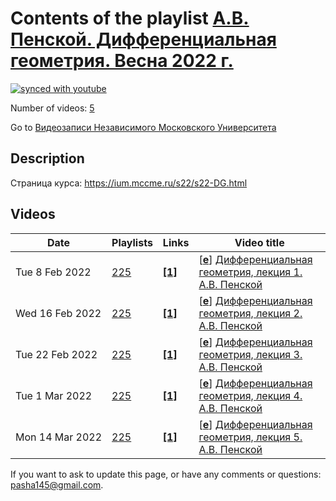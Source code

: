# Contents of the playlist [А.В. Пенской. Дифференциальная геометрия. Весна 2022 г.](https://www.youtube.com/playlist?list=PLp9ABVh6_x4HNCsfOWWqm7U3jP6C3lXJ4)

[![synced with youtube](https://img.shields.io/github/last-commit/mathphysschool/mathphysschool.github.io/autoupdate1?label=synced%20with%20youtube)](https://github.com/mathphysschool/mathphysschool.github.io/commits/autoupdate1)

Number of videos: [5](#videos)

Go to [Видеозаписи Независимого Московского Университета](../README.md)

## Description

Страница курса:
<https://ium.mccme.ru/s22/s22-DG.html>

## Videos

|Date|Playlists|Links|Video title|
|---|---|---|---|
| Tue&nbsp;8&nbsp;Feb&nbsp;2022 | [225](../playlists/225 "А.В. Пенской. Дифференциальная геометрия. Весна 2022 г.") | [**[1]**](https://ium.mccme.ru/s22/s22-DG.html) | [[**e**](https://studio.youtube.com/video/diPUrcYsO1g/edit "Edit")] [Дифференциальная геометрия, лекция 1. А.В. Пенской](https://www.youtube.com/watch?v=diPUrcYsO1g&list=PLp9ABVh6_x4HNCsfOWWqm7U3jP6C3lXJ4 "Страница курса:&#013;https://ium.mccme.ru/s22/s22-DG.html") |
| Wed&nbsp;16&nbsp;Feb&nbsp;2022 | [225](../playlists/225 "А.В. Пенской. Дифференциальная геометрия. Весна 2022 г.") | [**[1]**](https://ium.mccme.ru/s22/s22-DG.html) | [[**e**](https://studio.youtube.com/video/6sWSH4lDvxA/edit "Edit")] [Дифференциальная геометрия, лекция 2. А.В. Пенской](https://www.youtube.com/watch?v=6sWSH4lDvxA&list=PLp9ABVh6_x4HNCsfOWWqm7U3jP6C3lXJ4 "Страница курса:&#013;https://ium.mccme.ru/s22/s22-DG.html") |
| Tue&nbsp;22&nbsp;Feb&nbsp;2022 | [225](../playlists/225 "А.В. Пенской. Дифференциальная геометрия. Весна 2022 г.") | [**[1]**](https://ium.mccme.ru/s22/s22-DG.html) | [[**e**](https://studio.youtube.com/video/5UIlBBDYKGg/edit "Edit")] [Дифференциальная геометрия, лекция 3. А.В. Пенской](https://www.youtube.com/watch?v=5UIlBBDYKGg&list=PLp9ABVh6_x4HNCsfOWWqm7U3jP6C3lXJ4 "Страница курса:&#013;https://ium.mccme.ru/s22/s22-DG.html") |
| Tue&nbsp;1&nbsp;Mar&nbsp;2022 | [225](../playlists/225 "А.В. Пенской. Дифференциальная геометрия. Весна 2022 г.") | [**[1]**](https://ium.mccme.ru/s22/s22-DG.html) | [[**e**](https://studio.youtube.com/video/OJ2mE30FVjs/edit "Edit")] [Дифференциальная геометрия, лекция 4. А.В. Пенской](https://www.youtube.com/watch?v=OJ2mE30FVjs&list=PLp9ABVh6_x4HNCsfOWWqm7U3jP6C3lXJ4 "Страница курса:&#013;https://ium.mccme.ru/s22/s22-DG.html") |
| Mon&nbsp;14&nbsp;Mar&nbsp;2022 | [225](../playlists/225 "А.В. Пенской. Дифференциальная геометрия. Весна 2022 г.") | [**[1]**](https://ium.mccme.ru/s22/s22-DG.html) | [[**e**](https://studio.youtube.com/video/nw_ogFEpHaI/edit "Edit")] [Дифференциальная геометрия, лекция 5. А.В. Пенской](https://www.youtube.com/watch?v=nw_ogFEpHaI&list=PLp9ABVh6_x4HNCsfOWWqm7U3jP6C3lXJ4 "Страница курса:&#013;https://ium.mccme.ru/s22/s22-DG.html") |


 If you want to ask to update this page, or have any comments or questions: <pasha145@gmail.com>.